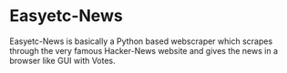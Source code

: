 # Easyetc-News
Easyetc-News is basically a Python based webscraper which scrapes through the very famous Hacker-News website and gives the news in a browser like GUI with Votes.
